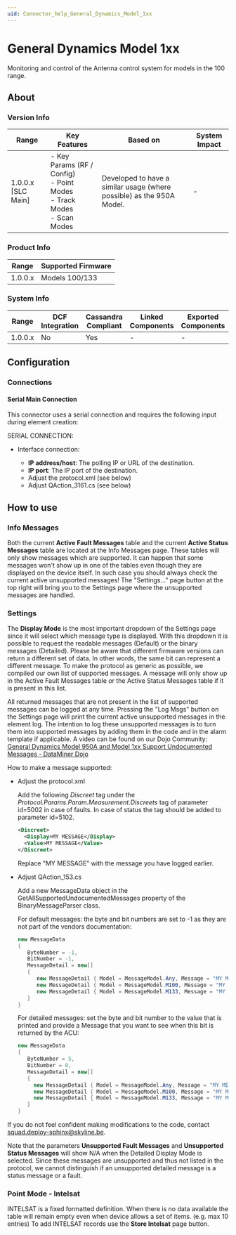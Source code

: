 ```yaml
---
uid: Connector_help_General_Dynamics_Model_1xx
---
```


# General Dynamics Model 1xx

Monitoring and control of the Antenna control system for models in the 100 range.

## About

### Version Info

| Range | Key Features | Based on | System Impact |
|--|--|--|--|
| 1.0.0.x [SLC Main] | - Key Params (RF / Config)<br>- Point Modes<br>- Track Modes<br>- Scan Modes | Developed to have a similar usage (where possible) as the 950A Model. | - |

### Product Info

| Range | Supported Firmware |
|-----------|------------------------|
| 1.0.0.x   | Models 100/133         |

### System Info

| Range | DCF Integration | Cassandra Compliant | Linked Components | Exported Components |
|-----------|---------------------|-------------------------|-----------------------|-------------------------|
| 1.0.0.x   | No                  | Yes                     | -                     | -                       |

## Configuration

### Connections

#### Serial Main Connection

This connector uses a serial connection and requires the following input during element creation:

SERIAL CONNECTION:

- Interface connection:

  - **IP address/host**: The polling IP or URL of the destination.
  - **IP port**: The IP port of the destination.
  - Adjust the protocol.xml (see below)
  - Adjust QAction_3161.cs (see below)

## How to use

### Info Messages

Both the current **Active Fault Messages** table and the current **Active Status Messages** table are located at the Info Messages page. These tables will only show messages which are supported. It can happen that some messages won't show up in one of the tables even though they are displayed on the device itself. In such case you should always check the current active unsupported messages! The "Settings..." page button at the top right will bring you to the Settings page where the unsupported messages are handled.

### Settings

The **Display Mode** is the most important dropdown of the Settings page since it will select which message type is displayed. With this dropdown it is possible to request the readable messages (Default) or the binary messages (Detailed). Please be aware that different firmware versions can return a different set of data. In other words, the same bit can represent a different message. To make the protocol as generic as possible, we compiled our own list of supported messages. A message will only show up in the Active Fault Messages table or the Active Status Messages table if it is present in this list.

All returned messages that are not present in the list of supported messages can be logged at any time. Pressing the "Log Msgs" button on the Settings page will print the current active unsupported messages in the element log. The intention to log these unsupported messages is to turn them into supported messages by adding them in the code and in the alarm template if applicable. A video can be found on our Dojo Community: [General Dynamics Model 950A and Model 1xx Support Undocumented Messages - DataMiner Dojo](https://community.dataminer.services/use-case/general-dynamics-model-950a-and-model-1xx-support-undocumented-messages/)

How to make a message supported:

- Adjust the protocol.xml

  Add the following *Discreet* tag under the *Protocol.Params.Param.Measurement.Discreets* tag of parameter id=5002 in case of faults. In case of status the tag should be added to parameter id=5102.

  ```xml
  <Discreet>
    <Display>MY MESSAGE</Display>
    <Value>MY MESSAGE</Value>
  </Discreet>
  ```

  Replace "MY MESSAGE" with the message you have logged earlier.

- Adjust QAction_153.cs

  Add a new MessageData object in the GetAllSupportedUndocumentedMessages property of the BinaryMessageParser class.

  For default messages: the byte and bit numbers are set to -1 as they are not part of the vendors documentation:
  
  ```csharp
  new MessageData
  {
     ByteNumber = -1,
     BitNumber = -1,
     MessageDetail = new[]
     {
        new MessageDetail { Model = MessageModel.Any, Message = "MY MESSAGE", Type = MessageType.Fault },
        new MessageDetail { Model = MessageModel.M100, Message = "MY MESSAGE", Type = MessageType.Fault, SupportedSpeeds = new[] { MessageSupportedSpeed.Any, MessageSupportedSpeed.Single, MessageSupportedSpeed.Dual} },
        new MessageDetail { Model = MessageModel.M133, Message = "MY MESSAGE", Type = MessageType.Fault, SupportedSpeeds = new[] { MessageSupportedSpeed.Any}}
     }
  }
  ```

  For detailed messages: set the byte and bit number to the value that is printed and provide a Message that you want to see when this bit is returned by the ACU:

  ```csharp
  new MessageData
  {
     ByteNumber = 5,
     BitNumber = 0,
     MessageDetail = new[]
     {
       new MessageDetail { Model = MessageModel.Any, Message = "MY MESSAGE", Type = MessageType.Fault },
       new MessageDetail { Model = MessageModel.M100, Message = "MY MESSAGE", Type = MessageType.Fault, SupportedSpeeds = new[] { MessageSupportedSpeed.Any, MessageSupportedSpeed.Single, MessageSupportedSpeed.Dual} },
       new MessageDetail { Model = MessageModel.M133, Message = "MY MESSAGE", Type = MessageType.Fault, SupportedSpeeds = new[] { MessageSupportedSpeed.Any}}
     }
  }
  ```

If you do not feel confident making modifications to the code, contact <squad.deploy-sphinx@skyline.be>.

Note that the parameters **Unsupported Fault Messages** and **Unsupported Status Messages** will show N/A when the Detailed Display Mode is selected. Since these messages are unsupported and thus not listed in the protocol, we cannot distinguish if an unsupported detailed message is a status message or a fault.

### Point Mode - Intelsat

INTELSAT is a fixed formatted definition. When there is no data available the table will remain empty even when device allows a set of items. (e.g. max 10 entries) To add INTELSAT records use the **Store Intelsat** page button.
